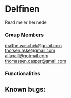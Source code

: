 # Delfinen<br>

Read me er her nede

### Group Members
malthe.woschek@gmail.com <br>
thorsen.aske@gmail.com <br>
allanalli@hotmail.com <br>
thomassen.casper@gmail.com

### Functionalities
Known bugs:
- 
